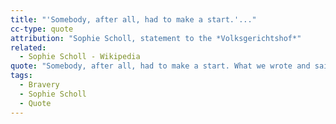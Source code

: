 ```yaml
---
title: "'Somebody, after all, had to make a start.'..."
cc-type: quote
attribution: "Sophie Scholl, statement to the *Volksgerichtshof*"
related:
  - Sophie Scholl - Wikipedia
quote: "Somebody, after all, had to make a start. What we wrote and said is also believed by many others. They just don't dare express themselves as we did."
tags:
  - Bravery
  - Sophie Scholl
  - Quote
---
```

